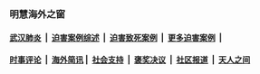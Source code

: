 
### 明慧海外之窗

####  [武汉肺炎](indexes/365.md?t=05050700) &nbsp;|&nbsp;  [迫害案例综述](indexes/328.md?t=05050700) &nbsp;|&nbsp; [迫害致死案例](indexes/277.md?t=05050700)  &nbsp;|&nbsp; [更多迫害案例](indexes/81.md?t=05050700)  &nbsp;|&nbsp; 
####  [时事评论](indexes/19.md?t=05050700) &nbsp;|&nbsp; [海外简讯](indexes/245.md?t=05050700)&nbsp;|&nbsp;  [社会支持](indexes/140.md?t=05050700) &nbsp;|&nbsp; [褒奖决议](indexes/282.md?t=05050700) &nbsp;|&nbsp; [社区报道](indexes/91.md?t=05050700)  &nbsp;|&nbsp; [天人之间](indexes/78.md?t=05050700) 

